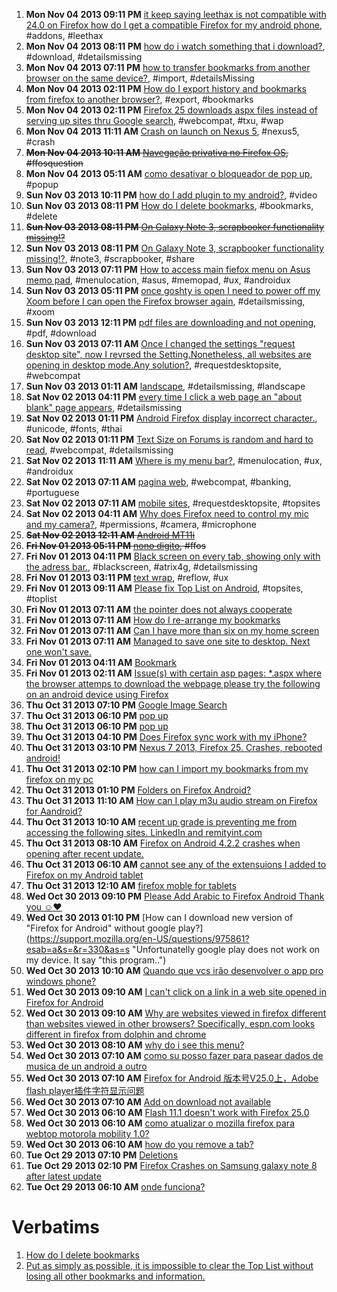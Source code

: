 1. **Mon Nov 04 2013 09:11 PM** [it keep saying leethax is not compatible with 24.0 on Firefox how do I get a compatible Firefox for my android phone](https://support.mozilla.org/en-US/questions/976420?esab=a&s=&r=277&as=s "please help me"), #addons, #leethax
1. **Mon Nov 04 2013 08:11 PM** [how do i watch something that i download?](https://support.mozilla.org/en-US/questions/976417?esab=a&s=&r=278&as=s "i download but wont let me watch it"), #download, #detailsmissing
1. **Mon Nov 04 2013 07:11 PM** [how to transfer bookmarks from another browser on the same device?](https://support.mozilla.org/en-US/questions/976412?esab=a&s=&r=279&as=s "how to transfer bookmarks from another browser on the same device"), #import, #detailsMissing
1. **Mon Nov 04 2013 02:11 PM** [How do I export history and bookmarks from firefox to another browser?](https://support.mozilla.org/en-US/questions/976392?esab=a&s=&r=281&as=s "I want to export the history and bookmarks from firefox to the default brow.."), #export, #bookmarks
1. **Mon Nov 04 2013 02:11 PM** [Firefox 25 downloads aspx files instead of serving up sites thru Google search](https://support.mozilla.org/en-US/questions/976390?esab=a&s=&r=282&as=s "I used android 4.1.2 and just installed Firefox. when I attempt to connect .."), #webcompat, #txu, #wap
1. **Mon Nov 04 2013 11:11 AM** [Crash on launch on Nexus 5](https://support.mozilla.org/en-US/questions/976370?esab=a&s=&r=283&as=s "Firefox crashes on launch.  Brand new Nexus 5, all other applications seem .."), #nexus5, #crash
1. ~~**Mon Nov 04 2013 10:11 AM** [Navegação privativa no Firefox OS](https://support.mozilla.org/en-US/questions/976364?esab=a&s=&r=284&as=s "No firefox para Android tem-se a opção de abrir uma aba privativa, alguém s.."), #ffosquestion~~
1. **Mon Nov 04 2013 05:11 AM** [como desativar o bloqueador de pop up](https://support.mozilla.org/en-US/questions/976346?esab=a&s=&r=285&as=s "não consigo acessar uma janela que abre no pop up"), #popup
1. **Sun Nov 03 2013 10:11 PM** [how do I add plugin to my android?](https://support.mozilla.org/en-US/questions/976321?esab=a&s=&r=286&as=s "trying to watch a movie website that was working a couple of days ago now I.."), #video
1. **Sun Nov 03 2013 08:11 PM** [How do I delete bookmarks](https://support.mozilla.org/en-US/questions/976318?esab=a&s=&r=287&as=s "I have a lot of bookmarks and top sites that I would like to delete please .."), #bookmarks, #delete
1. ~~**Sun Nov 03 2013 08:11 PM** [On Galaxy Note 3, scrapbooker functionality missing!?](https://support.mozilla.org/en-US/questions/976317?esab=a&s=&r=288&as=s "The scrapbooker app doesn't save the original URL when using Firefox like i..")~~
1. **Sun Nov 03 2013 08:11 PM** [On Galaxy Note 3, scrapbooker functionality missing!?](https://support.mozilla.org/en-US/questions/976316?esab=a&s=&r=289&as=s "So I've gotten pretty used to using the scrapbooker app on my Note 3... But.."), #note3, #scrapbooker, #share
1. **Sun Nov 03 2013 07:11 PM** [How to access main fiefox menu on Asus memo pad](https://support.mozilla.org/en-US/questions/976314?esab=a&s=&r=290&as=s "I am unableto access firefox main menu because the buttons at the bottom of.."), #menulocation, #asus, #memopad, #ux, #androidux
1. **Sun Nov 03 2013 05:11 PM** [once goshty is open I need to power off my Xoom before I can open the Firefox browser again](https://support.mozilla.org/en-US/questions/976299?esab=a&s=&r=291&as=s "after checking the goshty app it will not close"), #detailsmissing, #xoom
1. **Sun Nov 03 2013 12:11 PM** [pdf files are downloading and not opening](https://support.mozilla.org/en-US/questions/976281?esab=a&s=&r=292&as=s "Firefox on Android was; when viewing a web page with a link for a PDF would.."), #pdf, #download
1. **Sun Nov 03 2013 07:11 AM** [Once I changed the settings "request desktop site", now I revrsed the Setting.Nonetheless, all websites are opening in desktop mode.Any solution?](https://support.mozilla.org/en-US/questions/976254?esab=a&s=&r=293&as=s "Firefox browser for android version 25."), #requestdesktopsite, #webcompat
1. **Sun Nov 03 2013 01:11 AM** [landscape](https://support.mozilla.org/en-US/questions/976238?esab=a&s=&r=294&as=s "this bunka_% browser used to have a landscape view option.. now nothing set.."), #detailsmissing, #landscape
1. **Sat Nov 02 2013 04:11 PM** [every time I click a web page an "about blank" page appears](https://support.mozilla.org/en-US/questions/976211?esab=a&s=&r=296&as=s "Two pages appear with either cartoon character or instructions to update vi.."), #detailsmissing
1. **Sat Nov 02 2013 01:11 PM** [Android Firefox display incorrect character.](https://support.mozilla.org/en-US/questions/976190?esab=a&s=&r=297&as=s "Is Firefox not support correct UTF8?"), #unicode, #fonts, #thai
1. **Sat Nov 02 2013 01:11 PM** [Text Size on Forums is random and hard to read](https://support.mozilla.org/en-US/questions/976191?esab=a&s=&r=298&as=s "I read that this was a known bug about a year ago but it's still here.  I'm.."), #webcompat, #detailsmissing
1. **Sat Nov 02 2013 11:11 AM** [Where is my menu bar?](https://support.mozilla.org/en-US/questions/976180?esab=a&s=&r=299&as=s "Where is my menu bar?  All I have at the top of the screen is a navigation .."), #menulocation, #ux, #androidux
1. **Sat Nov 02 2013 07:11 AM** [pagina web](https://support.mozilla.org/en-US/questions/976157?esab=a&s=&r=300&as=s "Nao condigo acessar minha conta corrente com o firefox, da erro, aparece um.."), #webcompat, #banking, #portuguese
1. **Sat Nov 02 2013 07:11 AM** [mobile sites](https://support.mozilla.org/en-US/questions/976153?esab=a&s=&r=301&as=s "why do I have to select 'request desktop site' every time I visit a website.."), #requestdesktopsite, #topsites
1. **Sat Nov 02 2013 04:11 AM** [Why does Firefox need to control my mic and my camera?](https://support.mozilla.org/en-US/questions/976142?esab=a&s=&r=302&as=s "To install Firefox on my phone I must first accept these permissions."), #permissions, #camera, #microphone
1. ~~**Sat Nov 02 2013 12:11 AM** [Android MT11i](https://support.mozilla.org/en-US/questions/976127?esab=a&s=&r=303&as=s "https://addons.mozilla.org")~~
1. ~~**Fri Nov 01 2013 05:11 PM** [nono digito](https://support.mozilla.org/en-US/questions/976108?esab=a&s=&r=306&as=s "Tem app p add nono digito para firefox os?"), #ffos~~
1. **Fri Nov 01 2013 04:11 PM** [Black screen on every tab, showing only with the adress bar.](https://support.mozilla.org/en-US/questions/976104?esab=a&s=&r=307&as=s "Hello! Well, what happens is the following:
I'm browsing the web with the F.."), #blackscreen, #atrix4g, #detailsmissing
1. **Fri Nov 01 2013 03:11 PM** [text wrap](https://support.mozilla.org/en-US/questions/976103?esab=a&s=&r=308&as=s "I have come from an HTC phone and now have a Samsung Galaxy Note 3. How can.."), #reflow, #ux
1. **Fri Nov 01 2013 09:11 AM** [Please fix Top List on Android](https://support.mozilla.org/en-US/questions/976068?esab=a&s=&r=309&as=s "Hi: I've seen old posts about Top List on Android Firefox. No reply appears.."), #topsites, #toplist
1. **Fri Nov 01 2013 07:11 AM** [the pointer does not always cooperate](https://support.mozilla.org/en-US/questions/976052?esab=a&s=&r=310&as=s "when trying to fix spelling on a word and pointing back to it it skips lett..")
1. **Fri Nov 01 2013 07:11 AM** [How do I re-arrange my bookmarks](https://support.mozilla.org/en-US/questions/976047?esab=a&s=&r=311&as=s "Over a period of times some of my most used websites have ended up low down..")
1. **Fri Nov 01 2013 07:11 AM** [Can I have more than six on my home screen](https://support.mozilla.org/en-US/questions/976046?esab=a&s=&r=312&as=s "There is space to pin six websites, can I have more?")
1. **Fri Nov 01 2013 07:11 AM** [Managed to save one site to desktop. Next one won't save.](https://support.mozilla.org/en-US/questions/976045?esab=a&s=&r=313&as=s "I long press the title in bookmarks as requested, tap add to home page but ..")
1. **Fri Nov 01 2013 04:11 AM** [Bookmark](https://support.mozilla.org/en-US/questions/976036?esab=a&s=&r=314&as=s "Can you organize bookmarks or make folders with Firefox for mobile device? ..")
1. **Fri Nov 01 2013 02:11 AM** [Issue(s) with certain asp pages: *.aspx where the browser attemps to download the webpage please try the following on an android device using Firefox](https://support.mozilla.org/en-US/questions/976027?esab=a&s=&r=315&as=s "When browsing go to certain websites there is an issue whereby the browser ..")
1. **Thu Oct 31 2013 07:10 PM** [Google Image Search](https://support.mozilla.org/en-US/questions/976004?esab=a&s=&r=316&as=s "Everytime I google image, the thumbnail result is doing fine. But once I cl..")
1. **Thu Oct 31 2013 06:10 PM** [pop up](https://support.mozilla.org/en-US/questions/976000?esab=a&s=&r=317&as=s "como dssbloquear pop no celular galaxy tab 3")
1. **Thu Oct 31 2013 06:10 PM** [pop up](https://support.mozilla.org/en-US/questions/975999?esab=a&s=&r=318&as=s "boa nokte como faco para desbloquear pop no  celulargalxy tab 3")
1. **Thu Oct 31 2013 04:10 PM** [Does Firefox sync work with my iPhone?](https://support.mozilla.org/en-US/questions/975986?esab=a&s=&r=320&as=s "Does Firefox sync work with my iPhone 5c?")
1. **Thu Oct 31 2013 03:10 PM** [Nexus 7 2013, Firefox 25. Crashes, rebooted android!](https://support.mozilla.org/en-US/questions/975984?esab=a&s=&r=321&as=s "Some sites very slow to load. Input to text boxes on forums sometimes keeps..")
1. **Thu Oct 31 2013 02:10 PM** [how can I import my bookmarks from my firefox on my pc](https://support.mozilla.org/en-US/questions/975972?esab=a&s=&r=322&as=s "I have a json export file of my book marks of my pc. there is no import fun..")
1. **Thu Oct 31 2013 01:10 PM** [Folders on Firefox Android?](https://support.mozilla.org/en-US/questions/975968?esab=a&s=&r=323&as=s "Still looking for how to do this. I use folders on my laptop extensively to..")
1. **Thu Oct 31 2013 11:10 AM** [How can I play m3u audio stream on Firefox for Aandroid?](https://support.mozilla.org/en-US/questions/975954?esab=a&s=&r=324&as=s "The site from which I wish to stream audio is")
1. **Thu Oct 31 2013 10:10 AM** [recent up grade is preventing me from accessing the following sites.  LinkedIn and remityint.com](https://support.mozilla.org/en-US/questions/975950?esab=a&s=&r=325&as=s "linked in I get a blank screen with a lock pictured on the top line.")
1. **Thu Oct 31 2013 08:10 AM** [Firefox on Android 4.2.2 crashes when opening after recent update.](https://support.mozilla.org/en-US/questions/975939?esab=a&s=&r=326&as=s "Firefox recently updated itself and ever since then it crashes when I open ..")
1. **Thu Oct 31 2013 06:10 AM** [cannot see any of the extensuions I added to Firefox on my Android tablet](https://support.mozilla.org/en-US/questions/975928?esab=a&s=&r=327&as=s "I have Android 4.04 installed on my tablet and after adding some extensions..")
1. **Thu Oct 31 2013 12:10 AM** [firefox moble for tablets](https://support.mozilla.org/en-US/questions/975900?esab=a&s=&r=328&as=s "Do you support tablets??? Seems everything android is smartphone concentric..")
1. **Wed Oct 30 2013 09:10 PM** [Please Add Arabic to Firefox Android Thank you ☺♥](https://support.mozilla.org/en-US/questions/975889?esab=a&s=&r=329&as=s "Please Add Arabic to Firefox Android Thank you ☺♥")
1. **Wed Oct 30 2013 01:10 PM** [How can I download new version of "Firefox for Android" without google play?](https://support.mozilla.org/en-US/questions/975861?esab=a&s=&r=330&as=s "Unfortunatelly google play does not work on my device. It say "this program..")
1. **Wed Oct 30 2013 10:10 AM** [Quando que vcs irão desenvolver o app pro windows phone?](https://support.mozilla.org/en-US/questions/975827?esab=a&s=&r=331&as=s "o windows phone já é o segundo s.o mobile do mundo, 
e o melhor atualmente,..")
1. **Wed Oct 30 2013 09:10 AM** [I can't click on a link in a web site opened in Firefox for Android](https://support.mozilla.org/en-US/questions/975823?esab=a&s=&r=332&as=s "This is happening on a caches web app.")
1. **Wed Oct 30 2013 09:10 AM** [Why are websites viewed in firefox different than websites viewed in other browsers?  Specifically, espn.com looks different in firefox from dolphin and chrome](https://support.mozilla.org/en-US/questions/975822?esab=a&s=&r=333&as=s "Espn.com")
1. **Wed Oct 30 2013 08:10 AM** [why do i see this menu?](https://support.mozilla.org/en-US/questions/975813?esab=a&s=&r=334&as=s "http://www.3djuegos.com/")
1. **Wed Oct 30 2013 07:10 AM** [como su posso fazer para pasear dados de musica de un android a outro](https://support.mozilla.org/en-US/questions/975810?esab=a&s=&r=335&as=s "Su tengo 2 android un de ellos tem musica,mas su quedó pasear los dados de ..")
1. **Wed Oct 30 2013 07:10 AM** [Firefox for Android 版本号V25.0上，Adobe flash player插件字符显示问题](https://support.mozilla.org/en-US/questions/975806?esab=a&s=&r=336&as=s "在Firefox for Android 版本号V25.0上，Adobe flash player插件能够使用，但是，flash网页游戏中无法显示中文..")
1. **Wed Oct 30 2013 07:10 AM** [Add on download not available](https://support.mozilla.org/en-US/questions/975808?esab=a&s=&r=337&as=s "The download link is not available when trying to download Add ons. I am us..")
1. **Wed Oct 30 2013 06:10 AM** [Flash 11.1 doesn't work with Firefox 25.0](https://support.mozilla.org/en-US/questions/975805?esab=a&s=&r=338&as=s "Since Firefox on Nexus 7 updated to Firefox 25.0 Flash 11.1 doesn't show te..")
1. **Wed Oct 30 2013 06:10 AM** [como atualizar o mozilla firefox para webtop motorola mobility 1.0?](https://support.mozilla.org/en-US/questions/975804?esab=a&s=&r=339&as=s "possuo motorola atrix e a versao firefox para webtop pede atualizacao, nao ..")
1. **Wed Oct 30 2013 06:10 AM** [how do you remove a tab?](https://support.mozilla.org/en-US/questions/975802?esab=a&s=&r=340&as=s "want to remove a 'tab from last time' from my Firefox android home pg  but ..")
1. **Tue Oct 29 2013 07:10 PM** [Deletions](https://support.mozilla.org/en-US/questions/975755?esab=a&s=&r=341&as=s "How do I select items fot deletion and how do I delete the items?")
1. **Tue Oct 29 2013 02:10 PM** [Firefox Crashes on Samsung galaxy note 8 after latest update](https://support.mozilla.org/en-US/questions/975737?esab=a&s=&r=342&as=s "I just updated to the Latest version of Firefox on my Samsung Galaxy Note 8..")
1. **Tue Oct 29 2013 06:10 AM** [onde funciona?](https://support.mozilla.org/en-US/questions/975675?esab=a&s=&r=344&as=s "Tenho um not II sansung e gostaria de saber se o Firefox funciona bem neste..")

# Verbatims

1. [How do I delete bookmarks](https://support.mozilla.org/en-US/questions/976318)
2. [Put as simply as possible, it is impossible to clear the Top List without losing all other bookmarks and information.](https://support.mozilla.org/en-US/questions/976068)
